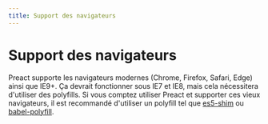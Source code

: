 ```yaml
---
title: Support des navigateurs
---
```


# Support des navigateurs

Preact supporte les navigateurs modernes (Chrome, Firefox, Safari, Edge) ainsi que IE9+. Ça devrait fonctionner sous IE7 et IE8, mais cela nécessitera d'utiliser des polyfills. Si vous comptez utiliser Preact et supporter ces vieux navigateurs, il est recommandé d'utiliser un polyfill tel que [es5-shim] ou [babel-polyfill].

[es5-shim]: https://github.com/es-shims/es5-shim
[babel-polyfill]: https://babeljs.io/docs/usage/polyfill/
